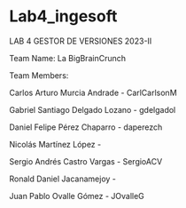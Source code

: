 # Lab4_ingesoft

LAB 4 GESTOR DE VERSIONES 2023-II 

Team Name: La BigBrainCrunch

Team Members: 

  Carlos Arturo Murcia Andrade - CarlCarlsonM
  
  Gabriel Santiago Delgado Lozano - gdelgadol
  
  Daniel Felipe Pérez Chaparro - daperezch
  
  Nicolás Martínez López - 
  
  Sergio Andrés Castro Vargas - SergioACV
  
  Ronald Daniel Jacanamejoy - 
  
  Juan Pablo Ovalle Gómez - JOvalleG
